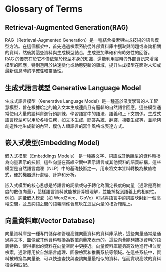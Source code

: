 # Glossary of Terms

## Retrieval-Augmented Generation(RAG)
RAG（Retrieval-Augmented Generation）是一種結合檢索與生成技術的語言模型方法。在這個框架中，首先通過檢索系統從外部資料庫中獲取與問題或查詢相關的資料，然後將這些資料與生成模型結合，生成更加準確和有時效性的回答。RAG 的優勢在於它不僅依賴於模型本身的知識，還能利用實時的外部資訊來增強模型的回應，特別適用於快速變化或動態更新的領域，提升生成模型在面對未知或最新信息時的準確性和靈活性。

## 生成式語言模型 Generative Language Model
生成式語言模型（Generative Language Model）是一種基於深度學習的人工智慧模型，旨在根據給定的輸入文本生成連貫且有邏輯的自然語言回應。這些模型通常使用大量的語料庫進行預訓練，學習語言中的語法、語義和上下文關係。生成式語言模型可以用於各種任務，如文本生成、問答系統、翻譯、摘要生成等，並能夠創造性地生成新的內容，模仿人類語言的寫作風格或表達方式。

## 嵌入式模型(Embedding Model)
嵌入式模型（Embeddings Models） 是一種將文字、詞語或其他類型的資料轉換為向量表示的技術，這些向量在高維空間中表示語言或其他資料的語義結構。這些模型是自然語言處理（NLP）中的基礎技術之一，用來將文本資料轉換為數值格式，便於機器進行處理、計算和分析。

嵌入式模型的核心思想是將語言的詞彙或句子轉化為固定長度的向量（通常是高維度的數值向量），這樣語言資料就能被計算機理解，並能捕捉到語義上的相似性。例如，詞彙嵌入模型（如 Word2Vec、GloVe）可以將語言中的詞語映射到一個高維空間，並且詞語之間的語義關係會反映在這些向量的相對距離上。

## 向量資料庫(Vector Database)
向量資料庫是一種專門儲存和管理高維向量資料的資料庫系統，這些向量通常是通過將文本、圖像或其他資料轉換為數值向量來表示的。這些向量能夠捕捉資料的語義特徵，使得相似的資料在向量空間中更接近。向量資料庫能夠高效地進行相似度檢索，通常應用於自然語言處理、圖像檢索和推薦系統等領域。在這些系統中，資料被轉換為向量後，可以快速查找與查詢向量最相似的資料，從而實現高效的資料檢索與匹配。